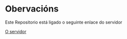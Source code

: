 # Obervacións

Este Repositorio está ligado o seguinte enlace do servidor 

[O servidor](https://github.com/cursosisraelsp/Typescript-express-inicio)